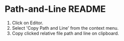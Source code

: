 # Path-and-Line README
1. Click on Editor.
2. Select 'Copy Path and Line' from the context menu.
3. Copy clicked relative file path and line on clipboard.
